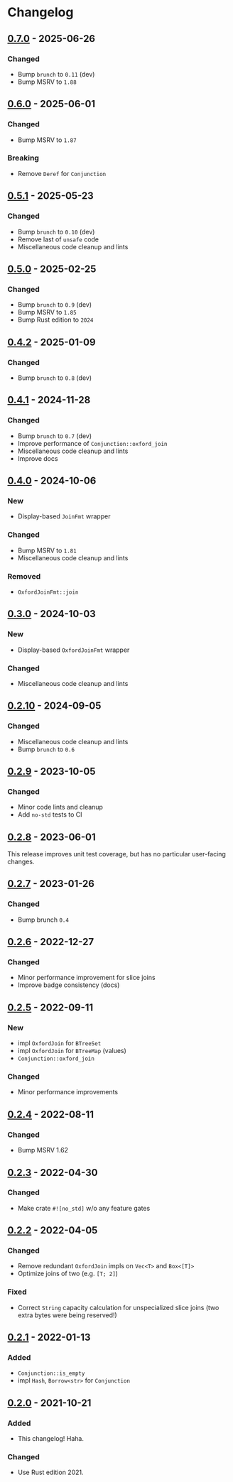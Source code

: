 # Changelog



## [0.7.0](https://github.com/Blobfolio/oxford_join/releases/tag/v0.7.0) - 2025-06-26

### Changed

* Bump `brunch` to `0.11` (dev)
* Bump MSRV to `1.88`



## [0.6.0](https://github.com/Blobfolio/oxford_join/releases/tag/v0.6.0) - 2025-06-01

### Changed

* Bump MSRV to `1.87`

### Breaking

* Remove `Deref` for `Conjunction`



## [0.5.1](https://github.com/Blobfolio/oxford_join/releases/tag/v0.5.1) - 2025-05-23

### Changed

* Bump `brunch` to `0.10` (dev)
* Remove last of `unsafe` code
* Miscellaneous code cleanup and lints



## [0.5.0](https://github.com/Blobfolio/oxford_join/releases/tag/v0.5.0) - 2025-02-25

### Changed

* Bump `brunch` to `0.9` (dev)
* Bump MSRV to `1.85`
* Bump Rust edition to `2024`



## [0.4.2](https://github.com/Blobfolio/oxford_join/releases/tag/v0.4.2) - 2025-01-09

### Changed

* Bump `brunch` to `0.8` (dev)



## [0.4.1](https://github.com/Blobfolio/oxford_join/releases/tag/v0.4.1) - 2024-11-28

### Changed

* Bump `brunch` to `0.7` (dev)
* Improve performance of `Conjunction::oxford_join`
* Miscellaneous code cleanup and lints
* Improve docs



## [0.4.0](https://github.com/Blobfolio/oxford_join/releases/tag/v0.4.0) - 2024-10-06

### New

* Display-based `JoinFmt` wrapper

### Changed

* Bump MSRV to `1.81`
* Miscellaneous code cleanup and lints

### Removed

* `OxfordJoinFmt::join`



## [0.3.0](https://github.com/Blobfolio/oxford_join/releases/tag/v0.3.0) - 2024-10-03

### New

* Display-based `OxfordJoinFmt` wrapper

### Changed

* Miscellaneous code cleanup and lints



## [0.2.10](https://github.com/Blobfolio/oxford_join/releases/tag/v0.2.10) - 2024-09-05

### Changed

* Miscellaneous code cleanup and lints
* Bump `brunch` to `0.6`



## [0.2.9](https://github.com/Blobfolio/oxford_join/releases/tag/v0.2.9) - 2023-10-05

### Changed

* Minor code lints and cleanup
* Add `no-std` tests to CI



## [0.2.8](https://github.com/Blobfolio/oxford_join/releases/tag/v0.2.8) - 2023-06-01

This release improves unit test coverage, but has no particular user-facing changes.



## [0.2.7](https://github.com/Blobfolio/oxford_join/releases/tag/v0.2.7) - 2023-01-26

### Changed

* Bump brunch `0.4`



## [0.2.6](https://github.com/Blobfolio/oxford_join/releases/tag/v0.2.6) - 2022-12-27

### Changed

* Minor performance improvement for slice joins
* Improve badge consistency (docs)



## [0.2.5](https://github.com/Blobfolio/oxford_join/releases/tag/v0.2.5) - 2022-09-11

### New

* impl `OxfordJoin` for `BTreeSet`
* impl `OxfordJoin` for `BTreeMap` (values)
* `Conjunction::oxford_join`

### Changed

* Minor performance improvements



## [0.2.4](https://github.com/Blobfolio/oxford_join/releases/tag/v0.2.4) - 2022-08-11

### Changed

* Bump MSRV 1.62



## [0.2.3](https://github.com/Blobfolio/oxford_join/releases/tag/v0.2.3) - 2022-04-30

### Changed

* Make crate `#![no_std]` w/o any feature gates



## [0.2.2](https://github.com/Blobfolio/oxford_join/releases/tag/v0.2.2) - 2022-04-05

### Changed

* Remove redundant `OxfordJoin` impls on `Vec<T>` and `Box<[T]>`
* Optimize joins of two (e.g. `[T; 2]`)

### Fixed

* Correct `String` capacity calculation for unspecialized slice joins (two extra bytes were being reserved!)



## [0.2.1](https://github.com/Blobfolio/oxford_join/releases/tag/v0.2.1) - 2022-01-13

### Added

* `Conjunction::is_empty`
* impl `Hash`, `Borrow<str>` for `Conjunction`



## [0.2.0](https://github.com/Blobfolio/oxford_join/releases/tag/v0.2.0) - 2021-10-21

### Added

* This changelog! Haha.

### Changed

* Use Rust edition 2021.
